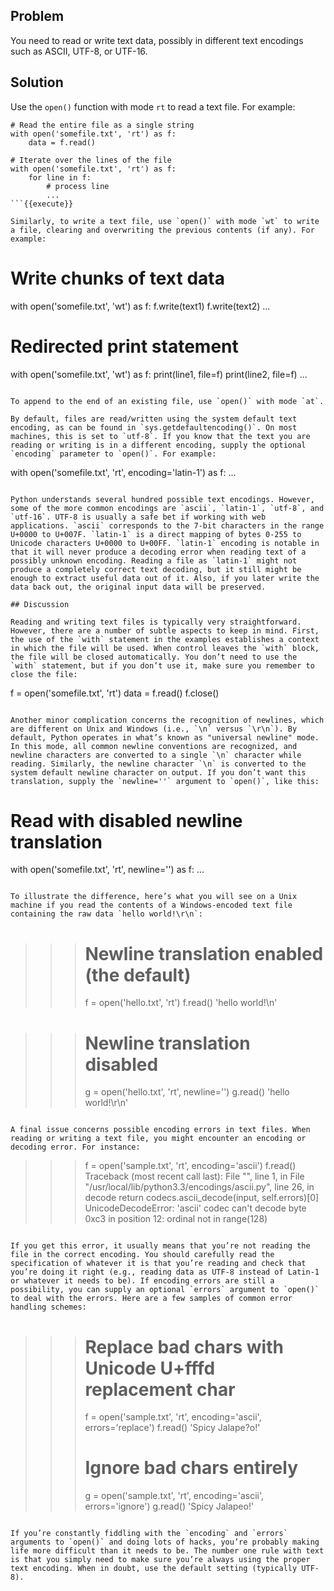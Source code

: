 ## Problem

You need to read or write text data, possibly in different text encodings such as ASCII, UTF-8, or UTF-16.

## Solution

Use the `open()` function with mode `rt` to read a text file. For example:

```
# Read the entire file as a single string
with open('somefile.txt', 'rt') as f:
    data = f.read()

# Iterate over the lines of the file
with open('somefile.txt', 'rt') as f:
    for line in f:
        # process line
        ...
```{{execute}}

Similarly, to write a text file, use `open()` with mode `wt` to write a file, clearing and overwriting the previous contents (if any). For example:

```
# Write chunks of text data
with open('somefile.txt', 'wt') as f:
    f.write(text1)
    f.write(text2)
    ...

# Redirected print statement
with open('somefile.txt', 'wt') as f:
    print(line1, file=f)
    print(line2, file=f)
    ...
```{{execute}}

To append to the end of an existing file, use `open()` with mode `at`.

By default, files are read/written using the system default text encoding, as can be found in `sys.getdefaultencoding()`. On most machines, this is set to `utf-8`. If you know that the text you are reading or writing is in a different encoding, supply the optional `encoding` parameter to `open()`. For example:

```
with open('somefile.txt', 'rt', encoding='latin-1') as f:
     ...
```{{execute}}

Python understands several hundred possible text encodings. However, some of the more common encodings are `ascii`, `latin-1`, `utf-8`, and `utf-16`. UTF-8 is usually a safe bet if working with web applications. `ascii` corresponds to the 7-bit characters in the range U+0000 to U+007F. `latin-1` is a direct mapping of bytes 0-255 to Unicode characters U+0000 to U+00FF. `latin-1` encoding is notable in that it will never produce a decoding error when reading text of a possibly unknown encoding. Reading a file as `latin-1` might not produce a completely correct text decoding, but it still might be enough to extract useful data out of it. Also, if you later write the data back out, the original input data will be preserved.

## Discussion

Reading and writing text files is typically very straightforward. However, there are a number of subtle aspects to keep in mind. First, the use of the `with` statement in the examples establishes a context in which the file will be used. When control leaves the `with` block, the file will be closed automatically. You don’t need to use the `with` statement, but if you don’t use it, make sure you remember to close the file:

```
f = open('somefile.txt', 'rt')
data = f.read()
f.close()
```{{execute}}

Another minor complication concerns the recognition of newlines, which are different on Unix and Windows (i.e., `\n` versus `\r\n`). By default, Python operates in what’s known as "universal newline" mode. In this mode, all common newline conventions are recognized, and newline characters are converted to a single `\n` character while reading. Similarly, the newline character `\n` is converted to the system default newline character on output. If you don’t want this translation, supply the `newline=''` argument to `open()`, like this:

```
# Read with disabled newline translation
with open('somefile.txt', 'rt', newline='') as f:
     ...
```{{execute}}

To illustrate the difference, here’s what you will see on a Unix machine if you read the contents of a Windows-encoded text file containing the raw data `hello world!\r\n`:

```
>>> # Newline translation enabled (the default)
>>> f = open('hello.txt', 'rt')
>>> f.read()
'hello world!\n'

>>> # Newline translation disabled
>>> g = open('hello.txt', 'rt', newline='')
>>> g.read()
'hello world!\r\n'
>>>
```{{execute}}

A final issue concerns possible encoding errors in text files. When reading or writing a text file, you might encounter an encoding or decoding error. For instance:

```
>>> f = open('sample.txt', 'rt', encoding='ascii')
>>> f.read()
Traceback (most recent call last):
  File "<stdin>", line 1, in <module>
  File "/usr/local/lib/python3.3/encodings/ascii.py", line 26, in decode
    return codecs.ascii_decode(input, self.errors)[0]
UnicodeDecodeError: 'ascii' codec can't decode byte 0xc3 in position
12: ordinal not in range(128)
>>>
```{{execute}}

If you get this error, it usually means that you’re not reading the file in the correct encoding. You should carefully read the specification of whatever it is that you’re reading and check that you’re doing it right (e.g., reading data as UTF-8 instead of Latin-1 or whatever it needs to be). If encoding errors are still a possibility, you can supply an optional `errors` argument to `open()` to deal with the errors. Here are a few samples of common error handling schemes:

```
>>> # Replace bad chars with Unicode U+fffd replacement char
>>> f = open('sample.txt', 'rt', encoding='ascii', errors='replace')
>>> f.read()
'Spicy Jalape?o!'
>>> # Ignore bad chars entirely
>>> g = open('sample.txt', 'rt', encoding='ascii', errors='ignore')
>>> g.read()
'Spicy Jalapeo!'
>>>
```{{execute}}

If you’re constantly fiddling with the `encoding` and `errors` arguments to `open()` and doing lots of hacks, you’re probably making life more difficult than it needs to be. The number one rule with text is that you simply need to make sure you’re always using the proper text encoding. When in doubt, use the default setting (typically UTF-8).